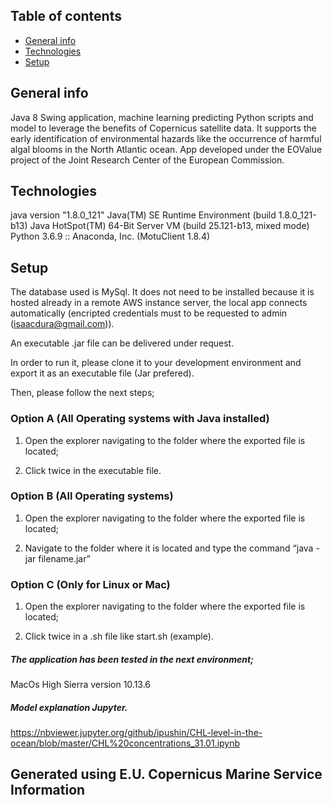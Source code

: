 ## Table of contents
* [General info](#general-info)
* [Technologies](#technologies)
* [Setup](#setup)

## General info
Java 8 Swing application, machine learning predicting Python scripts and model to leverage the benefits of Copernicus satellite data. It supports the early identification of environmental hazards like the occurrence of harmful algal blooms in the North Atlantic ocean. App developed under the EOValue project of the Joint Research Center of the European Commission.

## Technologies

java version "1.8.0_121"
Java(TM) SE Runtime Environment (build 1.8.0_121-b13)
Java HotSpot(TM) 64-Bit Server VM (build 25.121-b13, mixed mode)
Python 3.6.9 :: Anaconda, Inc. (MotuClient 1.8.4)

## Setup

The database used is MySql. It does not need to be installed because it is hosted
already in a remote AWS instance server, the local app connects automatically (encripted credentials must to be requested to admin (isaacdura@gmail.com)).

An executable .jar file can be delivered under request.

In order to run it, please clone it to your development environment and export it as an executable file (Jar prefered).

Then, please follow the next steps;
### Option A (All Operating systems with Java installed)

1) Open the explorer navigating to the folder where the exported file is located;

2) Click twice in the executable file.

### Option B (All Operating systems)

1) Open the explorer navigating to the folder where the exported file is located;

2) Navigate to the folder where it is located and type the command “java -jar filename.jar”

### Option C (Only for Linux or Mac)

1) Open the explorer navigating to the folder where the exported file is located;

2) Click twice in a .sh file like start.sh (example).

##### The application has been tested in the next environment;

MacOs High Sierra version 10.13.6

##### Model explanation Jupyter.

https://nbviewer.jupyter.org/github/ipushin/CHL-level-in-the-ocean/blob/master/CHL%20concentrations_31.01.ipynb

## Generated using E.U. Copernicus Marine Service Information


